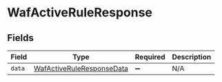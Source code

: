 # WafActiveRuleResponse


## Fields

| Field                                                                         | Type                                                                          | Required                                                                      | Description                                                                   |
| ----------------------------------------------------------------------------- | ----------------------------------------------------------------------------- | ----------------------------------------------------------------------------- | ----------------------------------------------------------------------------- |
| `data`                                                                        | [WafActiveRuleResponseData](../../models/shared/wafactiveruleresponsedata.md) | :heavy_minus_sign:                                                            | N/A                                                                           |
